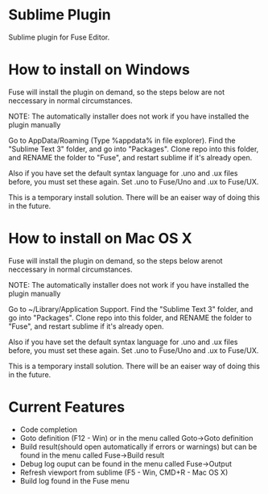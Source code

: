Sublime Plugin
==================
Sublime plugin for Fuse Editor. 

How to install on Windows
=================
Fuse will install the plugin on demand, so the steps below are not neccessary in normal circumstances.

NOTE: The automatically installer does not work if you have installed the plugin manually

Go to AppData/Roaming (Type %appdata% in file explorer). Find the "Sublime Text 3" folder, and go into "Packages".
Clone repo into this folder, and RENAME the folder to "Fuse", and restart sublime if it's already open.

Also if you have set the default syntax language for .uno and .ux files before, you must set these again. Set .uno to Fuse/Uno and .ux to Fuse/UX.

This is a temporary install solution. There will be an eaiser way of doing this in the future.

How to install on Mac OS X
=================
Fuse will install the plugin on demand, so the steps below arenot neccessary in normal circumstances. 

NOTE: The automatically installer does not work if you have installed the plugin manually

Go to ~/Library/Application Support. Find the "Sublime Text 3" folder, and go into "Packages".
Clone repo into this folder, and RENAME the folder to "Fuse", and restart sublime if it's already open.

Also if you have set the default syntax language for .uno and .ux files before, you must set these again. Set .uno to Fuse/Uno and .ux to Fuse/UX.

This is a temporary install solution. There will be an eaiser way of doing this in the future.

Current Features
=================
* Code completion
* Goto definition (F12 - Win) or in the menu called Goto->Goto definition
* Build result(should open automatically if errors or warnings) but can be found in the menu called Fuse->Build result
* Debug log ouput can be found in the menu called Fuse->Output
* Refresh viewport from sublime (F5 - Win, CMD+R - Mac OS X)
* Build log found in the Fuse menu
